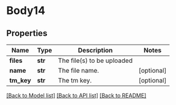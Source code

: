 # Body14

## Properties
Name | Type | Description | Notes
------------ | ------------- | ------------- | -------------
**files** | **str** | The file(s) to be uploaded | 
**name** | **str** | The file name. | [optional] 
**tm_key** | **str** | The tm key. | [optional] 

[[Back to Model list]](../README.md#documentation-for-models) [[Back to API list]](../README.md#documentation-for-api-endpoints) [[Back to README]](../README.md)

